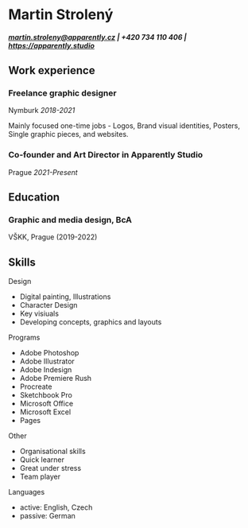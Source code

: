 # Martin Strolený
##### martin.stroleny@apparently.cz | +420 734 110 406 | https://apparently.studio

## Work experience

### Freelance graphic designer
Nymburk *2018-2021*

Mainly focused one-time jobs - Logos, Brand visual identities, Posters, Single graphic pieces, and websites.

### Co-founder and Art Director in Apparently Studio
Prague *2021-Present*



## Education
### Graphic and media design, BcA
VŠKK, Prague (2019-2022)

## Skills
Design
- Digital painting, Illustrations
- Character Design
- Key visiuals
- Developing concepts, graphics and layouts

Programs
- Adobe Photoshop
- Adobe Illustrator
- Adobe Indesign
- Adobe Premiere Rush
- Procreate
- Sketchbook Pro
- Microsoft Office
- Microsoft Excel
- Pages

Other
- Organisational skills
- Quick learner
- Great under stress
- Team player

Languages
- active: English, Czech
- passive: German
